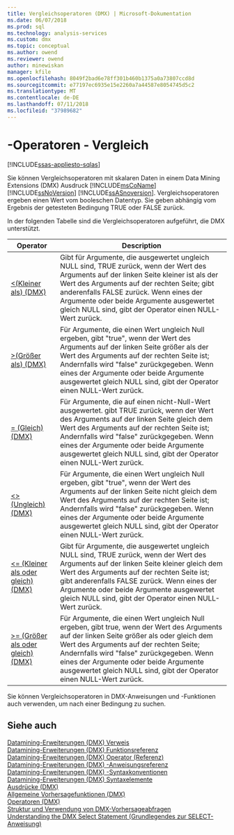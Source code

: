 ```yaml
---
title: Vergleichsoperatoren (DMX) | Microsoft-Dokumentation
ms.date: 06/07/2018
ms.prod: sql
ms.technology: analysis-services
ms.custom: dmx
ms.topic: conceptual
ms.author: owend
ms.reviewer: owend
author: minewiskan
manager: kfile
ms.openlocfilehash: 8049f2bad6e78ff301b460b1375a0a73807ccd8d
ms.sourcegitcommit: e77197ec6935e15e2260a7a44587e8054745d5c2
ms.translationtype: MT
ms.contentlocale: de-DE
ms.lasthandoff: 07/11/2018
ms.locfileid: "37989682"
---
```

# <a name="operators---comparison"></a>-Operatoren - Vergleich
[!INCLUDE[ssas-appliesto-sqlas](../includes/ssas-appliesto-sqlas.md)]

  Sie können Vergleichsoperatoren mit skalaren Daten in einem Data Mining Extensions (DMX) Ausdruck [!INCLUDE[msCoName](../includes/msconame-md.md)] [!INCLUDE[ssNoVersion](../includes/ssnoversion-md.md)] [!INCLUDE[ssASnoversion](../includes/ssasnoversion-md.md)]. Vergleichsoperatoren ergeben einen Wert vom booleschen Datentyp. Sie geben abhängig vom Ergebnis der getesteten Bedingung TRUE oder FALSE zurück.  
  
 In der folgenden Tabelle sind die Vergleichsoperatoren aufgeführt, die DMX unterstützt.  
  
|Operator|Description|  
|--------------|-----------------|  
|[&#60;&#40;Kleiner als&#41; &#40;DMX&#41;](../dmx/less-than-dmx.md)|Gibt für Argumente, die ausgewertet ungleich NULL sind, TRUE zurück, wenn der Wert des Arguments auf der linken Seite kleiner ist als der Wert des Arguments auf der rechten Seite; gibt anderenfalls FALSE zurück. Wenn eines der Argumente oder beide Argumente ausgewertet gleich NULL sind, gibt der Operator einen NULL-Wert zurück.|  
|[&#62;&#40;Größer als&#41; &#40;DMX&#41;](../dmx/greater-than-dmx.md)|Für Argumente, die einen Wert ungleich Null ergeben, gibt "true", wenn der Wert des Arguments auf der linken Seite größer als der Wert des Arguments auf der rechten Seite ist; Andernfalls wird "false" zurückgegeben. Wenn eines der Argumente oder beide Argumente ausgewertet gleich NULL sind, gibt der Operator einen NULL-Wert zurück.|  
|[= &#40;Gleich&#41; &#40;DMX&#41;](../dmx/equal-to-dmx.md)|Für Argumente, die auf einen nicht-Null-Wert ausgewertet. gibt TRUE zurück, wenn der Wert des Arguments auf der linken Seite gleich dem Wert des Arguments auf der rechten Seite ist; Andernfalls wird "false" zurückgegeben. Wenn eines der Argumente oder beide Argumente ausgewertet gleich NULL sind, gibt der Operator einen NULL-Wert zurück.|  
|[&#60;&#62;&#40;Ungleich&#41; &#40;DMX&#41;](../dmx/not-equal-to-dmx.md)|Für Argumente, die einen Wert ungleich Null ergeben, gibt "true", wenn der Wert des Arguments auf der linken Seite nicht gleich dem Wert des Arguments auf der rechten Seite ist; Andernfalls wird "false" zurückgegeben. Wenn eines der Argumente oder beide Argumente ausgewertet gleich NULL sind, gibt der Operator einen NULL-Wert zurück.|  
|[&#60;= &#40;Kleiner als oder gleich&#41; &#40;DMX&#41;](../dmx/less-than-or-equal-to-dmx.md)|Gibt für Argumente, die ausgewertet ungleich NULL sind, TRUE zurück, wenn der Wert des Arguments auf der linken Seite kleiner gleich dem Wert des Arguments auf der rechten Seite ist; gibt anderenfalls FALSE zurück. Wenn eines der Argumente oder beide Argumente ausgewertet gleich NULL sind, gibt der Operator einen NULL-Wert zurück.|  
|[&#62;= &#40;Größer als oder gleich&#41; &#40;DMX&#41;](../dmx/greater-than-or-equal-to-dmx.md)|Für Argumente, die einen Wert ungleich Null ergeben, gibt true, wenn der Wert des Arguments auf der linken Seite größer als oder gleich dem Wert des Arguments auf der rechten Seite; Andernfalls wird "false" zurückgegeben. Wenn eines der Argumente oder beide Argumente ausgewertet gleich NULL sind, gibt der Operator einen NULL-Wert zurück.|  
  
 Sie können Vergleichsoperatoren in DMX-Anweisungen und -Funktionen auch verwenden, um nach einer Bedingung zu suchen.  
  
## <a name="see-also"></a>Siehe auch  
 [Datamining-Erweiterungen &#40;DMX&#41; Verweis](../dmx/data-mining-extensions-dmx-reference.md)   
 [Datamining-Erweiterungen &#40;DMX&#41; Funktionsreferenz](../dmx/data-mining-extensions-dmx-function-reference.md)   
 [Datamining-Erweiterungen &#40;DMX&#41; Operator (Referenz)](../dmx/data-mining-extensions-dmx-operator-reference.md)   
 [Datamining-Erweiterungen &#40;DMX&#41; -Anweisungsreferenz](../dmx/data-mining-extensions-dmx-statements.md)   
 [Datamining-Erweiterungen &#40;DMX&#41; -Syntaxkonventionen](../dmx/data-mining-extensions-dmx-syntax-conventions.md)   
 [Datamining-Erweiterungen &#40;DMX&#41; Syntaxelemente](../dmx/data-mining-extensions-dmx-syntax-elements.md)   
 [Ausdrücke &#40;DMX&#41;](../dmx/expressions-dmx.md)   
 [Allgemeine Vorhersagefunktionen &#40;DMX&#41;](../dmx/general-prediction-functions-dmx.md)   
 [Operatoren &#40;DMX&#41;](../dmx/operators-dmx.md)   
 [Struktur und Verwendung von DMX-Vorhersageabfragen](../dmx/structure-and-usage-of-dmx-prediction-queries.md)   
 [Understanding the DMX Select Statement (Grundlegendes zur SELECT-Anweisung)](../dmx/understanding-the-dmx-select-statement.md)  
  
  
